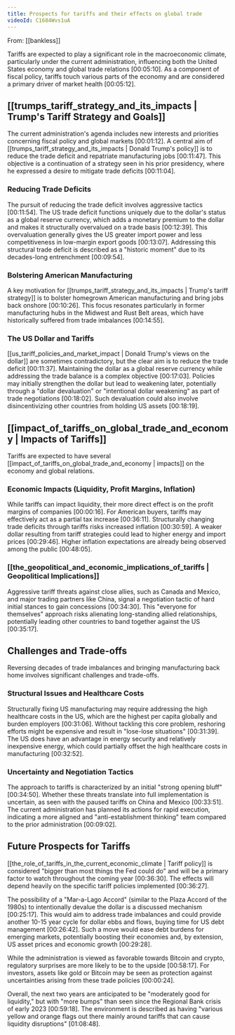```yaml
---
title: Prospects for tariffs and their effects on global trade
videoId: C1684Wvs1uA
---
```


From: [[bankless]] <br/> 

Tariffs are expected to play a significant role in the macroeconomic climate, particularly under the current administration, influencing both the United States economy and global trade relations <a class="yt-timestamp" data-t="00:05:10">[00:05:10]</a>. As a component of fiscal policy, tariffs touch various parts of the economy and are considered a primary driver of market health <a class="yt-timestamp" data-t="00:05:12">[00:05:12]</a>.

## [[trumps_tariff_strategy_and_its_impacts | Trump's Tariff Strategy and Goals]]

The current administration's agenda includes new interests and priorities concerning fiscal policy and global markets <a class="yt-timestamp" data-t="00:01:12">[00:01:12]</a>. A central aim of [[trumps_tariff_strategy_and_its_impacts | Donald Trump's policy]] is to reduce the trade deficit and repatriate manufacturing jobs <a class="yt-timestamp" data-t="00:11:47">[00:11:47]</a>. This objective is a continuation of a strategy seen in his prior presidency, where he expressed a desire to mitigate trade deficits <a class="yt-timestamp" data-t="00:11:04">[00:11:04]</a>.

### Reducing Trade Deficits
The pursuit of reducing the trade deficit involves aggressive tactics <a class="yt-timestamp" data-t="00:11:54">[00:11:54]</a>. The US trade deficit functions uniquely due to the dollar's status as a global reserve currency, which adds a monetary premium to the dollar and makes it structurally overvalued on a trade basis <a class="yt-timestamp" data-t="00:12:39">[00:12:39]</a>. This overvaluation generally gives the US greater import power and less competitiveness in low-margin export goods <a class="yt-timestamp" data-t="00:13:07">[00:13:07]</a>. Addressing this structural trade deficit is described as a "historic moment" due to its decades-long entrenchment <a class="yt-timestamp" data-t="00:09:54">[00:09:54]</a>.

### Bolstering American Manufacturing
A key motivation for [[trumps_tariff_strategy_and_its_impacts | Trump's tariff strategy]] is to bolster homegrown American manufacturing and bring jobs back onshore <a class="yt-timestamp" data-t="00:10:26">[00:10:26]</a>. This focus resonates particularly in former manufacturing hubs in the Midwest and Rust Belt areas, which have historically suffered from trade imbalances <a class="yt-timestamp" data-t="00:14:55">[00:14:55]</a>.

### The US Dollar and Tariffs
[[us_tariff_policies_and_market_impact | Donald Trump's views on the dollar]] are sometimes contradictory, but the clear aim is to reduce the trade deficit <a class="yt-timestamp" data-t="00:11:37">[00:11:37]</a>. Maintaining the dollar as a global reserve currency while addressing the trade balance is a complex objective <a class="yt-timestamp" data-t="00:17:03">[00:17:03]</a>. Policies may initially strengthen the dollar but lead to weakening later, potentially through a "dollar devaluation" or "intentional dollar weakening" as part of trade negotiations <a class="yt-timestamp" data-t="00:18:02">[00:18:02]</a>. Such devaluation could also involve disincentivizing other countries from holding US assets <a class="yt-timestamp" data-t="00:18:19">[00:18:19]</a>.

## [[impact_of_tariffs_on_global_trade_and_economy | Impacts of Tariffs]]

Tariffs are expected to have several [[impact_of_tariffs_on_global_trade_and_economy | impacts]] on the economy and global relations.

### Economic Impacts (Liquidity, Profit Margins, Inflation)
While tariffs can impact liquidity, their more direct effect is on the profit margins of companies <a class="yt-timestamp" data-t="00:00:16">[00:00:16]</a>. For American buyers, tariffs may effectively act as a partial tax increase <a class="yt-timestamp" data-t="00:36:11">[00:36:11]</a>. Structurally changing trade deficits through tariffs risks increased inflation <a class="yt-timestamp" data-t="00:30:59">[00:30:59]</a>. A weaker dollar resulting from tariff strategies could lead to higher energy and import prices <a class="yt-timestamp" data-t="00:29:46">[00:29:46]</a>. Higher inflation expectations are already being observed among the public <a class="yt-timestamp" data-t="00:48:05">[00:48:05]</a>.

### [[the_geopolitical_and_economic_implications_of_tariffs | Geopolitical Implications]]
Aggressive tariff threats against close allies, such as Canada and Mexico, and major trading partners like China, signal a negotiation tactic of hard initial stances to gain concessions <a class="yt-timestamp" data-t="00:34:30">[00:34:30]</a>. This "everyone for themselves" approach risks alienating long-standing allied relationships, potentially leading other countries to band together against the US <a class="yt-timestamp" data-t="00:35:17">[00:35:17]</a>.

## Challenges and Trade-offs

Reversing decades of trade imbalances and bringing manufacturing back home involves significant challenges and trade-offs.

### Structural Issues and Healthcare Costs
Structurally fixing US manufacturing may require addressing the high healthcare costs in the US, which are the highest per capita globally and burden employers <a class="yt-timestamp" data-t="00:31:06">[00:31:06]</a>. Without tackling this core problem, reshoring efforts might be expensive and result in "lose-lose situations" <a class="yt-timestamp" data-t="00:31:39">[00:31:39]</a>. The US does have an advantage in energy security and relatively inexpensive energy, which could partially offset the high healthcare costs in manufacturing <a class="yt-timestamp" data-t="00:32:52">[00:32:52]</a>.

### Uncertainty and Negotiation Tactics
The approach to tariffs is characterized by an initial "strong opening bluff" <a class="yt-timestamp" data-t="00:34:50">[00:34:50]</a>. Whether these threats translate into full implementation is uncertain, as seen with the paused tariffs on China and Mexico <a class="yt-timestamp" data-t="00:33:51">[00:33:51]</a>. The current administration has planned its actions for rapid execution, indicating a more aligned and "anti-establishment thinking" team compared to the prior administration <a class="yt-timestamp" data-t="00:09:02">[00:09:02]</a>.

## Future Prospects for Tariffs

[[the_role_of_tariffs_in_the_current_economic_climate | Tariff policy]] is considered "bigger than most things the Fed could do" and will be a primary factor to watch throughout the coming year <a class="yt-timestamp" data-t="00:36:30">[00:36:30]</a>. The effects will depend heavily on the specific tariff policies implemented <a class="yt-timestamp" data-t="00:36:27">[00:36:27]</a>.

The possibility of a "Mar-a-Lago Accord" (similar to the Plaza Accord of the 1980s) to intentionally devalue the dollar is a discussed mechanism <a class="yt-timestamp" data-t="00:25:17">[00:25:17]</a>. This would aim to address trade imbalances and could provide another 10-15 year cycle for dollar ebbs and flows, buying time for US debt management <a class="yt-timestamp" data-t="00:26:42">[00:26:42]</a>. Such a move would ease debt burdens for emerging markets, potentially boosting their economies and, by extension, US asset prices and economic growth <a class="yt-timestamp" data-t="00:29:28">[00:29:28]</a>.

While the administration is viewed as favorable towards Bitcoin and crypto, regulatory surprises are more likely to be to the upside <a class="yt-timestamp" data-t="00:58:17">[00:58:17]</a>. For investors, assets like gold or Bitcoin may be seen as protection against uncertainties arising from these trade policies <a class="yt-timestamp" data-t="00:00:24">[00:00:24]</a>.

Overall, the next two years are anticipated to be "moderately good for liquidity," but with "more bumps" than seen since the Regional Bank crisis of early 2023 <a class="yt-timestamp" data-t="00:59:18">[00:59:18]</a>. The environment is described as having "various yellow and orange flags out there mainly around tariffs that can cause liquidity disruptions" <a class="yt-timestamp" data-t="01:08:48">[01:08:48]</a>.